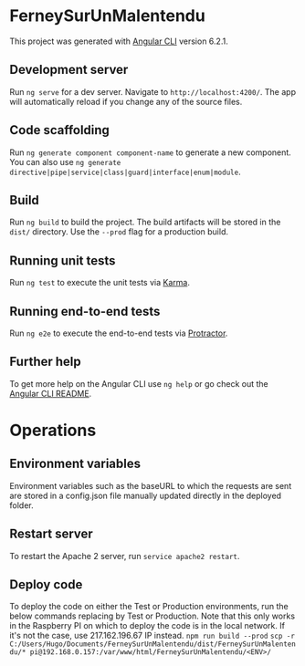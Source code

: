 # FerneySurUnMalentendu

This project was generated with [Angular CLI](https://github.com/angular/angular-cli) version 6.2.1.

## Development server

Run `ng serve` for a dev server. Navigate to `http://localhost:4200/`. The app will automatically reload if you change any of the source files.

## Code scaffolding

Run `ng generate component component-name` to generate a new component. You can also use `ng generate directive|pipe|service|class|guard|interface|enum|module`.

## Build

Run `ng build` to build the project. The build artifacts will be stored in the `dist/` directory. Use the `--prod` flag for a production build.

## Running unit tests

Run `ng test` to execute the unit tests via [Karma](https://karma-runner.github.io).

## Running end-to-end tests

Run `ng e2e` to execute the end-to-end tests via [Protractor](http://www.protractortest.org/).

## Further help

To get more help on the Angular CLI use `ng help` or go check out the [Angular CLI README](https://github.com/angular/angular-cli/blob/master/README.md).

# Operations

## Environment variables 

Environment variables such as the baseURL to which the requests are sent are stored in a config.json file manually updated directly in the deployed folder.

## Restart server

To restart the Apache 2 server, run `service apache2 restart`. 

## Deploy code

To deploy the code on either the Test or Production environments, run the below commands replacing <ENV> by Test or Production.
Note that this only works in the Raspberry PI on which to deploy the code is in the local network. If it's not the case, use 217.162.196.67 IP instead.
`npm run build --prod`
`scp -r C:/Users/Hugo/Documents/FerneySurUnMalentendu/dist/FerneySurUnMalentendu/* pi@192.168.0.157:/var/www/html/FerneySurUnMalentendu/<ENV>/`
